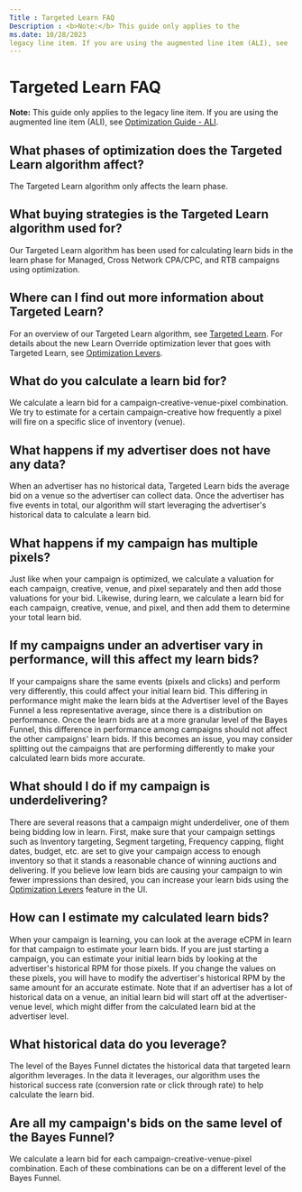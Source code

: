 ```yaml
---
Title : Targeted Learn FAQ
Description : <b>Note:</b> This guide only applies to the
ms.date: 10/28/2023
legacy line item. If you are using the augmented line item (ALI), see
---
```



# Targeted Learn FAQ







<b>Note:</b> This guide only applies to the
legacy line item. If you are using the augmented line item (ALI), see
<a href="optimization-guide-ali.md" class="xref">Optimization Guide -
ALI</a>.







## What phases of optimization does the Targeted Learn algorithm affect?

The Targeted Learn algorithm only affects the learn phase.





## What buying strategies is the Targeted Learn algorithm used for?

Our Targeted Learn algorithm has been used for calculating learn bids in
the learn phase for Managed, Cross Network CPA/CPC, and RTB campaigns
using optimization.





## Where can I find out more information about Targeted Learn?

For an overview of our Targeted Learn algorithm, see
<a href="targeted-learn.md" class="xref">Targeted Learn</a>. For
details about the new Learn Override optimization lever that goes with
Targeted Learn, see
<a href="optimization-levers.md" class="xref">Optimization Levers</a>.



>

## What do you calculate a learn bid for?

We calculate a learn bid for a campaign-creative-venue-pixel
combination. We try to estimate for a certain campaign-creative how
frequently a pixel will fire on a specific slice of inventory (venue).



>

## What happens if my advertiser does not have any data?

When an advertiser has no historical data, Targeted Learn bids the
average bid on a venue so the advertiser can collect data. Once the
advertiser has five events in total, our algorithm will start leveraging
the advertiser's historical data to calculate a learn bid.



>

## What happens if my campaign has multiple pixels?

Just like when your campaign is optimized, we calculate a valuation for
each campaign, creative, venue, and pixel separately and then add those
valuations for your bid. Likewise, during learn, we calculate a learn
bid for each campaign, creative, venue, and pixel, and then add them to
determine your total learn bid.



>

## If my campaigns under an advertiser vary in performance, will this affect my learn bids?

If your campaigns share the same events (pixels and clicks) and perform
very differently, this could affect your initial learn bid. This
differing in performance might make the learn bids at the Advertiser
level of the Bayes Funnel a less representative average, since there is
a distribution on performance. Once the learn bids are at a more
granular level of the Bayes Funnel, this difference in performance among
campaigns should not affect the other campaigns' learn bids. If this
becomes an issue, you may consider splitting out the campaigns that are
performing differently to make your calculated learn bids more accurate.



>

## What should I do if my campaign is underdelivering?

There are several reasons that a campaign might underdeliver, one of
them being bidding low in learn. First, make sure that your campaign
settings such as Inventory targeting, Segment targeting, Frequency
capping, flight dates, budget, etc. are set to give your campaign access
to enough inventory so that it stands a reasonable chance of winning
auctions and delivering. If you believe low learn bids are causing your
campaign to win fewer impressions than desired, you can increase your
learn bids using the
<a href="optimization-levers.md" class="xref">Optimization Levers</a>
feature in the UI.



>

## How can I estimate my calculated learn bids?

When your campaign is learning, you can look at the average eCPM in
learn for that campaign to estimate your learn bids. If you are just
starting a campaign, you can estimate your initial learn bids by looking
at the advertiser's historical RPM for those pixels. If you change the
values on these pixels, you will have to modify the advertiser's
historical RPM by the same amount for an accurate estimate. Note that if
an advertiser has a lot of historical data on a venue, an initial learn
bid will start off at the advertiser-venue level, which might differ
from the calculated learn bid at the advertiser level.



>

## What historical data do you leverage?

The level of the Bayes Funnel dictates the historical data that targeted
learn algorithm leverages. In the data it leverages, our algorithm uses
the historical success rate (conversion rate or click through rate) to
help calculate the learn bid.



>

## Are all my campaign's bids on the same level of the Bayes Funnel?

We calculate a learn bid for each campaign-creative-venue-pixel
combination. Each of these combinations can be on a different level of
the Bayes Funnel.






